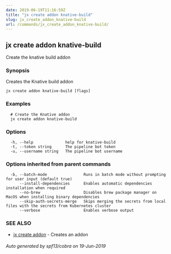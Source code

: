 ```yaml
---
date: 2019-06-19T11:16:59Z
title: "jx create addon knative-build"
slug: jx_create_addon_knative-build
url: /commands/jx_create_addon_knative-build/
---
```

## jx create addon knative-build

Create the knative build addon

### Synopsis

Creates the Knative build addon

```
jx create addon knative-build [flags]
```

### Examples

```
  # Create the Knative addon
  jx create addon knative-build
```

### Options

```
  -h, --help              help for knative-build
  -t, --token string      The pipeline bot token
  -u, --username string   The pipeline bot username
```

### Options inherited from parent commands

```
  -b, --batch-mode                Runs in batch mode without prompting for user input (default true)
      --install-dependencies      Enables automatic dependencies installation when required
      --no-brew                   Disables brew package manager on MacOS when installing binary dependencies
      --skip-auth-secrets-merge   Skips merging the secrets from local files with the secrets from Kubernetes cluster
      --verbose                   Enables verbose output
```

### SEE ALSO

* [jx create addon](/commands/jx_create_addon/)	 - Creates an addon

###### Auto generated by spf13/cobra on 19-Jun-2019
